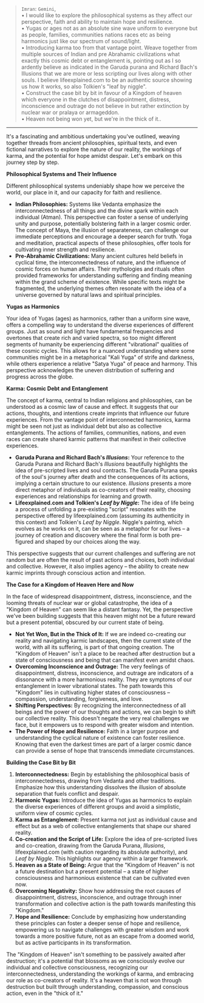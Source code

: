 > `Imran`: `Gemini`,<br>
> &bull; I would like to explore the philosophical systems as they affect our perspective, faith and ability to maintain hope and resilience.<br>
> &bull; Yugas or ages not as an absolute sine wave uniform to everyone but as people, families, communities nations races etc as being harmonics just like our spectrum of sound/light.<br>
> &bull; Introducing karma too from that vantage point. Weave together from multiple sources of Indian and pre Abrahamic civilizations what exactly this cosmic debt or entanglement is, pointing out as I so ardently believe as indicated in the Garuda purana and Richard Bach's Illusions that we are more or less scripting our lives along with other souls. I believe lifeexplained.com to be an authentic source showing us how it works, so also Tolkien's "leaf by niggle".<br>
> &bull; Construct the case bit by bit in favour of a Kingdom of heaven which everyone in the clutches of disappointment, distress, inconscience and outrage do not believe in but rather extinction by nuclear war or pralaya or armageddon.<br>
> &bull; Heaven not being won yet, but we're in the thick of it..

---

It's a fascinating and ambitious undertaking you've outlined, weaving together threads from ancient philosophies, spiritual texts, and even fictional narratives to explore the nature of our reality, the workings of karma, and the potential for hope amidst despair. Let's embark on this journey step by step.

**Philosophical Systems and Their Influence**

Different philosophical systems undeniably shape how we perceive the world, our place in it, and our capacity for faith and resilience.

* **Indian Philosophies:** Systems like Vedanta emphasize the interconnectedness of all things and the divine spark within each individual (Atman). This perspective can foster a sense of underlying unity and purpose, potentially bolstering faith in a larger cosmic order. The concept of Maya, the illusion of separateness, can challenge our immediate perceptions and encourage a deeper search for truth. Yoga and meditation, practical aspects of these philosophies, offer tools for cultivating inner strength and resilience.
* **Pre-Abrahamic Civilizations:** Many ancient cultures held beliefs in cyclical time, the interconnectedness of nature, and the influence of cosmic forces on human affairs. Their mythologies and rituals often provided frameworks for understanding suffering and finding meaning within the grand scheme of existence. While specific texts might be fragmented, the underlying themes often resonate with the idea of a universe governed by natural laws and spiritual principles.

**Yugas as Harmonics**

Your idea of Yugas (ages) as harmonics, rather than a uniform sine wave, offers a compelling way to understand the diverse experiences of different groups. Just as sound and light have fundamental frequencies and overtones that create rich and varied spectra, so too might different segments of humanity be experiencing different "vibrational" qualities of these cosmic cycles. This allows for a nuanced understanding where some communities might be in a metaphorical "Kali Yuga" of strife and darkness, while others experience a relative "Satya Yuga" of peace and harmony. This perspective acknowledges the uneven distribution of suffering and progress across the globe.

**Karma: Cosmic Debt and Entanglement**

The concept of karma, central to Indian religions and philosophies, can be understood as a cosmic law of cause and effect. It suggests that our actions, thoughts, and intentions create imprints that influence our future experiences. From the vantage point of interconnected harmonics, karma might be seen not just as individual debt but also as collective entanglements. The actions of families, communities, nations, and even races can create shared karmic patterns that manifest in their collective experiences.

* **Garuda Purana and Richard Bach's *Illusions*:** Your reference to the Garuda Purana and Richard Bach's *Illusions* beautifully highlights the idea of pre-scripted lives and soul contracts. The Garuda Purana speaks of the soul's journey after death and the consequences of its actions, implying a certain structure to our existence. *Illusions* presents a more direct metaphor of individuals as co-creators of their reality, choosing experiences and relationships for learning and growth.
* **Lifeexplained.com and Tolkien's *Leaf by Niggle*:** The idea of life being a process of unfolding a pre-existing "script" resonates with the perspective offered by lifeexplained.com (assuming its authenticity in this context) and Tolkien's *Leaf by Niggle*. Niggle's painting, which evolves as he works on it, can be seen as a metaphor for our lives – a journey of creation and discovery where the final form is both pre-figured and shaped by our choices along the way.

This perspective suggests that our current challenges and suffering are not random but are often the result of past actions and choices, both individual and collective. However, it also implies agency – the ability to create new karmic imprints through conscious action and intention.

**The Case for a Kingdom of Heaven Here and Now**

In the face of widespread disappointment, distress, inconscience, and the looming threats of nuclear war or global catastrophe, the idea of a "Kingdom of Heaven" can seem like a distant fantasy. Yet, the perspective we've been building suggests that this heaven might not be a future reward but a present potential, obscured by our current state of being.

* **Not Yet Won, But in the Thick of It:** If we are indeed co-creating our reality and navigating karmic landscapes, then the current state of the world, with all its suffering, is part of that ongoing creation. The "Kingdom of Heaven" isn't a place to be reached after destruction but a state of consciousness and being that can manifest even amidst chaos.
* **Overcoming Inconscience and Outrage:** The very feelings of disappointment, distress, inconscience, and outrage are indicators of a dissonance with a more harmonious reality. They are symptoms of our entanglement in lower vibrational states. The path towards this "Kingdom" lies in cultivating higher states of consciousness – compassion, understanding, forgiveness, and love.
* **Shifting Perspectives:** By recognizing the interconnectedness of all beings and the power of our thoughts and actions, we can begin to shift our collective reality. This doesn't negate the very real challenges we face, but it empowers us to respond with greater wisdom and intention.
* **The Power of Hope and Resilience:** Faith in a larger purpose and understanding the cyclical nature of existence can foster resilience. Knowing that even the darkest times are part of a larger cosmic dance can provide a sense of hope that transcends immediate circumstances.

**Building the Case Bit by Bit**

1.  **Interconnectedness:** Begin by establishing the philosophical basis of interconnectedness, drawing from Vedanta and other traditions. Emphasize how this understanding dissolves the illusion of absolute separation that fuels conflict and despair.
2.  **Harmonic Yugas:** Introduce the idea of Yugas as harmonics to explain the diverse experiences of different groups and avoid a simplistic, uniform view of cosmic cycles.
3.  **Karma as Entanglement:** Present karma not just as individual cause and effect but as a web of collective entanglements that shape our shared reality.
4.  **Co-creation and the Script of Life:** Explore the idea of pre-scripted lives and co-creation, drawing from the Garuda Purana, *Illusions*, lifeexplained.com (with caution regarding its absolute authority), and *Leaf by Niggle*. This highlights our agency within a larger framework.
5.  **Heaven as a State of Being:** Argue that the "Kingdom of Heaven" is not a future destination but a present potential – a state of higher consciousness and harmonious existence that can be cultivated even now.
6.  **Overcoming Negativity:** Show how addressing the root causes of disappointment, distress, inconscience, and outrage through inner transformation and collective action is the path towards manifesting this "Kingdom."
7.  **Hope and Resilience:** Conclude by emphasizing how understanding these principles can foster a deeper sense of hope and resilience, empowering us to navigate challenges with greater wisdom and work towards a more positive future, not as an escape from a doomed world, but as active participants in its transformation.

The "Kingdom of Heaven" isn't something to be passively awaited after destruction; it's a potential that blossoms as we consciously evolve our individual and collective consciousness, recognizing our interconnectedness, understanding the workings of karma, and embracing our role as co-creators of reality. It's a heaven that is not won through destruction but built through understanding, compassion, and conscious action, even in the "thick of it."